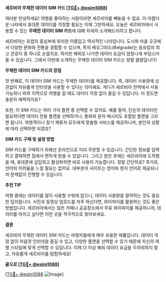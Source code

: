 **세르비아 무제한 데이터 SIM 카드 [[TG💪+ @esim1088](https://t.me/s/esim1088)]**

여러분 안녕하세요! 여행을 좋아하는 사람이라면 세르비아를 빼놓을 수 없죠. 이 아름다운 나라에서 휴대폰 데이터를 걱정할 필요는 이제 그만하세요. 오늘은 세르비아에서 사용할 수 있는 **무제한 데이터 SIM 카드**에 대해 자세히 소개해드리려고 합니다.

세르비아는 유럽의 중심부에 위치한 아름답고 역사적인 나라입니다. 도시와 마을 곳곳에서 다양한 문화와 전통을 경험할 수 있으며, 특히 베오그라드(Belgrade)는 동유럽의 최고 관광지 중 하나로 손꼽히죠. 하지만 해외로 나가면 데이터 요금이 엄청나게 부담스러울 수 있습니다. 그래서 이번에 소개하는 무제한 데이터 SIM 카드는 정말 꿀템입니다!

**무제한 데이터 SIM 카드의 장점**

첫 번째로, 이 데이터 SIM 카드는 무제한 데이터를 제공합니다. 즉, 데이터 사용량에 상관없이 자유롭게 인터넷을 사용할 수 있다는 의미예요. 게다가 세르비아 전역에서 사용 가능하니 외곽 지역으로 여행을 갈 때도 데이터 걱정 없이 즐길 수 있답니다. 이 정도면 충분히 매력적이죠?

또한, 이 SIM 카드는 여러 가지 플랜 중 선택할 수 있어요. 예를 들어, 단순히 데이터만 필요하다면 데이터 전용 플랜을 선택하거나, 통화와 문자 메시지도 포함된 플랜을 고르면 됩니다. 여행객이나 장기 체류자 모두에게 맞춤형 서비스를 제공하니까, 본인의 상황에 따라 선택하면 되겠죠?

**SIM 카드 구매 및 설정 방법**

SIM 카드를 구매하기 위해선 온라인으로 미리 주문할 수 있습니다. 간단한 정보를 입력하고 결제하면 집에서 편하게 받을 수 있답니다. 그리고 받은 후에는 세르비아에 도착했을 때, 휴대폰에 삽입하고 활성화하면 바로 사용이 가능합니다. 정말 간단하죠? 추가로, 언어의 어려움을 느낄 필요는 없어요. 대부분의 사이트는 영어와 현지 언어로 제공되니까 문제없이 진행할 수 있습니다.

**추천 TIP**

여행 중에는 데이터를 많이 사용할 수밖에 없으니, 데이터 사용량을 절약하는 것도 중요한 팁이랍니다. 사진과 동영상 업로드를 자주 하신다면, 와이파이를 활용하는 것도 좋은 방법입니다. 세르비아에서는 많은 카페나 공공장소에서 무료 와이파이를 제공하니까, 데이터를 아끼고 싶다면 이런 곳을 적극적으로 찾아보세요.

**결론**

세르비아 무제한 데이터 SIM 카드는 여행자들에게 매우 유용한 제품입니다. 데이터 걱정 없이 마음껏 인터넷을 즐길 수 있고, 다양한 플랜을 선택할 수 있기 때문에 자신의 여행 스타일에 맞게 선택할 수 있답니다. 이제 더 이상 해외 데이터 요금을 두려워하지 말고, 자유롭게 세르비아를 탐험하세요!

**끝으로 [[TG💪+ @esim1088](https://t.me/s/esim1088)]**

[[TG💪+ @esim1088](https://t.me/s/esim1088) ![Image](https://i.postimg.cc/Y0z9fWf4/image.png)]
